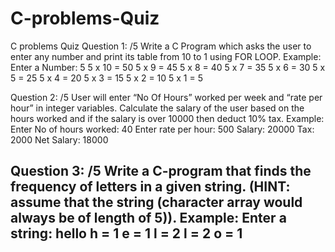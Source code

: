 # C-problems-Quiz
C problems Quiz
Question 1: /5 
Write a C Program which asks the user to enter any number and print its table from 10 to 1 using FOR LOOP.
Example: Enter a Number: 5 5 x 10 = 50
5 x 9 = 45 
5 x 8 = 40 
5 x 7 = 35 
5 x 6 = 30
5 x 5 = 25 
5 x 4 = 20
5 x 3 = 15 
5 x 2 = 10
5 x 1 = 5

Question 2: /5
User will enter “No Of Hours” worked per week and “rate per hour” in integer variables. Calculate the salary of the user based on the hours worked and if the salary is over 10000 then deduct 10% tax.
Example:
Enter No of hours worked: 40
Enter rate per hour: 500
Salary: 20000
Tax: 2000
Net Salary: 18000

Question 3: /5
Write a C-program that finds the frequency of letters in a given string. (HINT: assume that the string (character array would always be of length of 5)).
Example:
Enter a string: hello
h = 1
e = 1
l = 2
l = 2
o = 1
---------------------------------------------------
